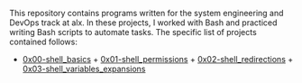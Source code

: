 This repository contains programs written for the system engineering and DevOps track at alx. In these projects, I worked with Bash and practiced writing Bash scripts to automate tasks. The specific list of projects contained follows:

+ [0x00-shell_basics](0x00-shell_basics) + [0x01-shell_permissions](0x01-shell_permissions) + [0x02-shell_redirections](0x02-shell_redirections) + [0x03-shell_variables_expansions](0x03-shell_variables_expansions)
